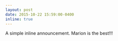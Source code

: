 ```yaml
---
layout: post
date: 2015-10-22 15:59:00-0400
inline: true
---
```


A simple inline announcement. Marion is the best!!!
